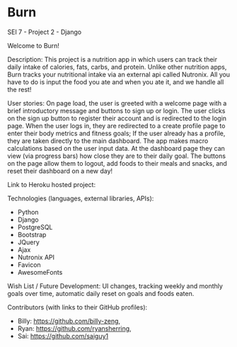 # Burn

SEI 7 - Project 2 - Django


Welcome to Burn!

Description:
This project is a nutrition app in which users can track their daily intake of calories, fats, carbs, and protein. 
Unlike other nutrition apps, Burn tracks your nutritional intake via an external api called Nutronix. All you have to do is input the food you ate and when you ate it, and we handle all the rest!


User stories:
On page load, the user is greeted with a welcome page with a brief introductory message and buttons to sign up or login. The user clicks on the sign up button to register their account and is redirected to the login page. When the user logs in, they are redirected to a create profile page to enter their body metrics and fitness goals; If the user already has a profile, they are taken directly to the main dashboard. The app makes macro calculations based on the user input data.
At the dashboard page they can view (via progress bars) how close they are to their daily goal. 
The buttons on the page allow them to logout, add foods to their meals and snacks, and reset their dashboard on a new day!


Link to Heroku hosted project:


Technologies (languages, external libraries, APIs):
* Python
* Django
* PostgreSQL
* Bootstrap
* JQuery
* Ajax
* Nutronix API
* Favicon
* AwesomeFonts

Wish List / Future Development:
UI changes, 
tracking weekly and monthly goals over time, 
automatic daily reset on goals and foods eaten.

Contributors (with links to their GitHub profiles):
* Billy: https://github.com/billy-zeng,
* Ryan: https://github.com/ryansherring,
* Sai: https://github.com/saiguy1
